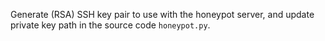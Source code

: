 Generate (RSA) SSH key pair to use with the honeypot server, and update private key path in the source code `honeypot.py`.
